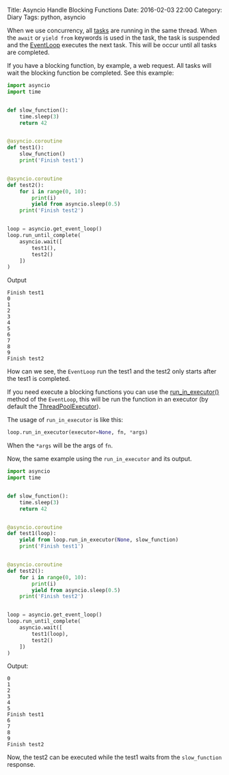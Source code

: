 Title: Asyncio Handle Blocking Functions
Date: 2016-02-03 22:00
Category: Diary
Tags: python, asyncio


When we use concurrency, all [tasks](https://docs.python.org/3/library/asyncio-task.html) are running in the same thread. 
When the `await` or `yield from` keywords is used in the task, 
the task is suspended and the [EventLoop](https://docs.python.org/3/library/asyncio-eventloop.html) executes the next task.
This will be occur until all tasks are completed.

If you have a blocking function, by example, a web request.
All tasks will wait the blocking function be completed. See this example:


```py
import asyncio
import time


def slow_function():
    time.sleep(3)
    return 42


@asyncio.coroutine
def test1():
    slow_function()
    print('Finish test1')


@asyncio.coroutine
def test2():
    for i in range(0, 10):
        print(i)
        yield from asyncio.sleep(0.5)
    print('Finish test2')


loop = asyncio.get_event_loop()
loop.run_until_complete(
    asyncio.wait([
        test1(),
        test2()
    ])
)
```

Output

```
Finish test1
0
1
2
3
4
5
6
7
8
9
Finish test2
```

How can we see, the `EventLoop` run the test1
and the test2 only starts after the test1 is completed.

If you need execute a blocking functions you can use the 
[run_in_executor()](https://docs.python.org/3/library/asyncio-eventloop.html#asyncio.BaseEventLoop.run_in_executor)
method of the `EventLoop`, this will be run the function in an executor 
(by default the [ThreadPoolExecutor](https://docs.python.org/3/library/concurrent.futures.html#concurrent.futures.ThreadPoolExecutor)).


The usage of `run_in_executor` is like this:


```py
loop.run_in_executor(executor=None, fn, *args)
```

When the `*args` will be the args of `fn`.

Now, the same example using the `run_in_executor` and its output.


```py
import asyncio
import time


def slow_function():
    time.sleep(3)
    return 42


@asyncio.coroutine
def test1(loop):
    yield from loop.run_in_executor(None, slow_function)
    print('Finish test1')


@asyncio.coroutine
def test2():
    for i in range(0, 10):
        print(i)
        yield from asyncio.sleep(0.5)
    print('Finish test2')


loop = asyncio.get_event_loop()
loop.run_until_complete(
    asyncio.wait([
        test1(loop),
        test2()
    ])
)
```

Output:

```
0
1
2
3
4
5
Finish test1
6
7
8
9
Finish test2
```

Now, the test2 can be executed while the test1 waits from the `slow_function` response.
